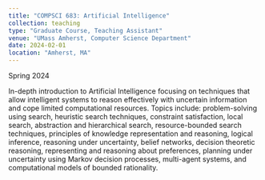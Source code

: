 ```yaml
---
title: "COMPSCI 683: Artificial Intelligence"
collection: teaching
type: "Graduate Course, Teaching Assistant"
venue: "UMass Amherst, Computer Science Department"
date: 2024-02-01
location: "Amherst, MA"
---
```

Spring 2024

In-depth introduction to Artificial Intelligence focusing on techniques that allow intelligent systems to reason effectively with uncertain information and cope limited computational resources. Topics include: problem-solving using search, heuristic search techniques, constraint satisfaction, local search, abstraction and hierarchical search, resource-bounded search techniques, principles of knowledge representation and reasoning, logical inference, reasoning under uncertainty, belief networks, decision theoretic reasoning, representing and reasoning about preferences, planning under uncertainty using Markov decision processes, multi-agent systems, and computational models of bounded rationality.